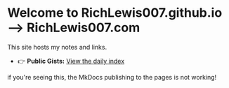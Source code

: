 # Welcome to RichLewis007.github.io --> RichLewis007.com

This site hosts my notes and links.

- 👉 **Public Gists:** [View the daily index](/Public-Gists-from-Rich-Lewis/)

if you're seeing this, the MkDocs publishing to the pages is not working!